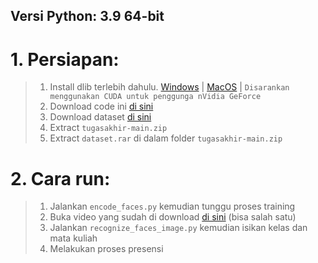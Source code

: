 ## Versi Python: 3.9 64-bit

# 1. Persiapan:
> 1. Install dlib terlebih dahulu. [Windows](https://learnopencv.com/install-dlib-on-windows/) | [MacOS](https://learnopencv.com/install-dlib-on-macos/) | `Disarankan menggunakan CUDA untuk penggunga nVidia GeForce`
> 2. Download code ini [di sini](https://codeload.github.com/alanrizky/tugasakhir/zip/refs/heads/main)
> 3. Download dataset [di sini](https://drive.google.com/file/d/1DyQ3GCoutfiRdqcq7G5M58yKG2jK77-3/view?usp=sharing)
> 4. Extract ```tugasakhir-main.zip```
> 5. Extract ```dataset.rar``` di dalam folder ```tugasakhir-main.zip```

# 2. Cara run:
> 1. Jalankan ```encode_faces.py``` kemudian tunggu proses training
> 2. Buka video yang sudah di download [di sini](https://drive.google.com/drive/folders/1TEKo4B6eELFuCETQGvKQaHPAQ9muRJq6) (bisa salah satu)
> 3. Jalankan ```recognize_faces_image.py``` kemudian isikan kelas dan mata kuliah
> 4. Melakukan proses presensi
